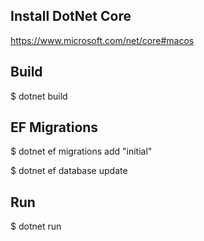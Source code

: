 ## Install DotNet Core

https://www.microsoft.com/net/core#macos 

## Build 

$ dotnet build 


## EF Migrations 

$ dotnet ef migrations add "initial"

$ dotnet ef database update 


## Run 

$ dotnet run 

 
